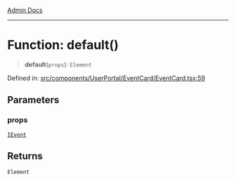 [Admin Docs](/)

---

# Function: default()

> **default**(`props`): `Element`

Defined in: [src/components/UserPortal/EventCard/EventCard.tsx:59](https://github.com/PalisadoesFoundation/talawa-admin/blob/main/src/components/UserPortal/EventCard/EventCard.tsx#L59)

## Parameters

### props

[`IEvent`](../../../../../types/Event/interface/interfaces/IEvent.md)

## Returns

`Element`
